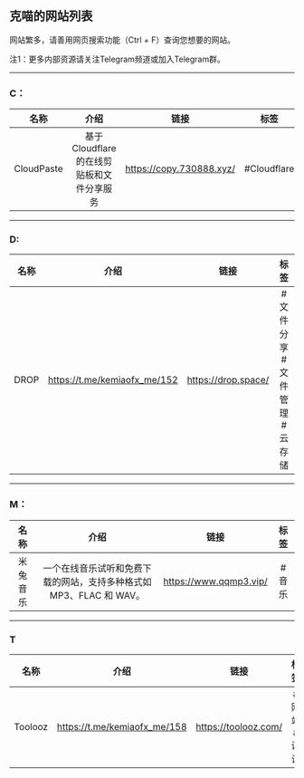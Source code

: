 ## 克喵的网站列表

网站繁多，请善用网页搜索功能（Ctrl + F）查询您想要的网站。

注1：更多内部资源请关注Telegram频道或加入Telegram群。

---

### C：

| 名称 | 介绍 | 链接 | 标签 |
| :---: | :---: | :---: | :---: |
| CloudPaste | 基于 Cloudflare 的在线剪贴板和文件分享服务 | https://copy.730888.xyz/ | #Cloudflare |

---

### D:

| 名称 | 介绍 | 链接 | 标签 |
| :---: | :---: | :---: | :---: |
| DROP | https://t.me/kemiaofx_me/152 | https://drop.space/ | #文件分享 #文件管理 #云存储 |

---

### M：

| 名称 | 介绍 | 链接 | 标签 |
| :---: | :---: | :---: | :---: |
| 米兔音乐 | 一个在线音乐试听和免费下载的网站，支持多种格式如 MP3、FLAC 和 WAV。 | https://www.qqmp3.vip/ | #音乐 |

---

### T

| 名称 | 介绍 | 链接 | 标签 |
| :---: | :---: | :---: | :---: |
| Toolooz | https://t.me/kemiaofx_me/158 | https://toolooz.com/ | #网站 #设计 |



